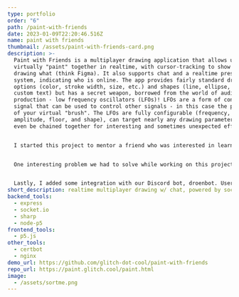 ```yaml
---
type: portfolio
order: "6"
path: /paint-with-friends
date: 2023-01-09T22:20:46.516Z
name: paint with friends
thumbnail: /assets/paint-with-friends-card.png
description: >-
  P﻿aint with Friends is a multiplayer drawing application that allows users to
  virtually "paint" together in realtime, with cursor-tracking to show who is
  drawing what (think Figma). It also supports chat and a realtime presence
  system, indicating who is online. The app provides fairly standard drawing
  options (color, stroke width, size, etc.) and shapes (line, ellipse, square,
  custom text) but has a secret weapon, borrowed from the world of audio
  production - low frequency oscillators (LFOs)! LFOs are a form of control
  signal that can be used to control other signals - in this case the parameters
  of your virtual "brush". The LFOs are fully configurable (frequency,
  amplitude, floor, and shape), can target nearly any drawing parameter, and can
  even be chained together for interesting and sometimes unexpected effects. 


  I started this project to mentor a friend who was interested in learning web development, and to that end the project is in most ways done "the old fashioned way" (sans the inclusion of Typescript) - that is no UI framework and no fancy automated deployments via a service like Netlify or Vercel. Just static HTML pages, vanilla JS (well...TS) to manage the DOM, and manual deployments to a cheap Linode server using Certbot and Nginx. The backend is Express + Socket.io and the frontend uses p5.js for rendering.


  One interesting problem we had to solve while working on this project was the issue of preserving the state of the canvas on the server, such that a returning client would be "up to speed" with the current state of the remote canvas. We settled on a somewhat novel approach - running a virtual "canvas" on the serverside (using JSDOM) which updates itself in realtime as the canvas changes. When a user first joins, the serverside canvas returns a serialized version of the image data which the client first renders, and then draws on top of. 


  Lastly, I added some integration with our Discord bot, droenbot. Users in the glitch.cool server can call a command to instantly print out the current state of the canvas, right in Discord. I used the Sharp image processing library to generate both thumbnail (used in the Discord embed) and full-size images (which the embeds link directly to). Generated images are cached in memory on the server for quick response times, and invalidated when users update the state of the canvas.
short_description: realtime multiplayer drawing w/ chat, powered by socket.io
backend_tools:
  - express
  - socket.io
  - sharp
  - node-p5
frontend_tools:
  - p5.js
other_tools:
  - certbot
  - nginx
demo_url: https://github.com/glitch-dot-cool/paint-with-friends
repo_url: https://paint.glitch.cool/paint.html
image:
  - /assets/sortme.png
---
```

